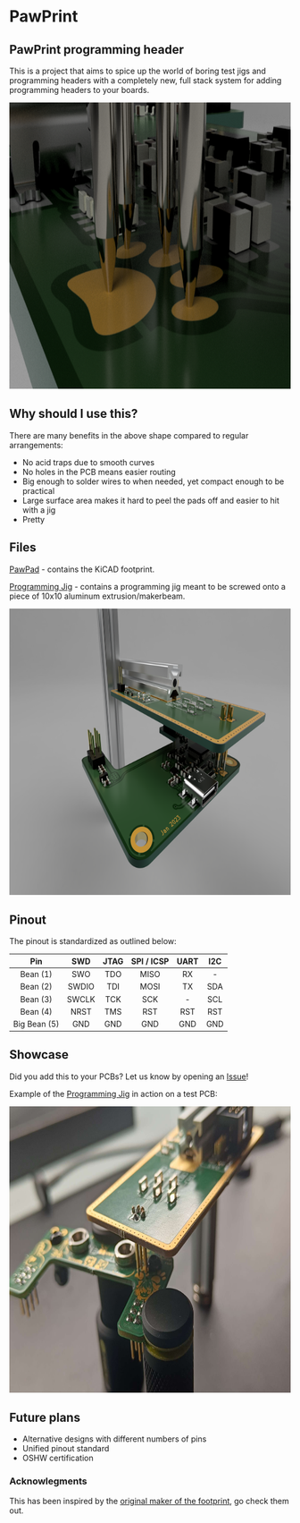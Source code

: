 # PawPrint
## PawPrint programming header
This is a project that aims to spice up the world of boring test jigs and programming headers with a completely new, full stack system for adding programming headers to your boards.
<div>
<p align="center"><img height="512px" src="https://raw.githubusercontent.com/Cuprum77/PawPad/main/Resources/programming-jig-pogo.png"></p>
</div>

## Why should I use this?

There are many benefits in the above shape compared to regular arrangements:
* No acid traps due to smooth curves
* No holes in the PCB means easier routing
* Big enough to solder wires to when needed, yet compact enough to be practical
* Large surface area makes it hard to peel the pads off and easier to hit with a jig
* Pretty
## Files
[PawPad](../main/PawPad) - contains the KiCAD footprint.

[Programming Jig](<../main/Programming Jig>) - contains a programming jig meant to be screwed onto a piece of 10x10 aluminum extrusion/makerbeam.
<div>
<p align="center"><img height="512px" src="https://raw.githubusercontent.com/Cuprum77/PawPad/main/Resources/programming-jig.png"></p>
</div>

## Pinout
The pinout is standardized as outlined below:

Pin | SWD | JTAG | SPI / ICSP | UART | I2C
:---: | :---: | :---: | :---: | :---: | :---:
Bean (1) | SWO | TDO | MISO | RX | -
Bean (2) | SWDIO | TDI | MOSI | TX | SDA
Bean (3) | SWCLK | TCK | SCK | - | SCL
Bean (4) | NRST | TMS | RST | RST | RST
Big Bean (5) | GND | GND | GND | GND | GND

## Showcase
Did you add this to your PCBs? Let us know by opening an [Issue](https://github.com/Cuprum77/PawPad/issues/new)!

Example of the [Programming Jig](<../main/Programming Jig>) in action on a test PCB:
<div>
<p align="center"><img height="512px" src="https://raw.githubusercontent.com/Cuprum77/PawPad/main/Resources/jig-irl.png"></p>
</div>

## Future plans
* Alternative designs with different numbers of pins
* Unified pinout standard
* OSHW certification

### Acknowlegments
This has been inspired by the [original maker of the footprint](https://github.com/the6p4c/pawpad), go check them out.
